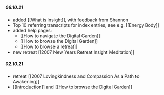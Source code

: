 ##### 06.10.21
- added [[What is Insight]], with feedback from Shannon
- Top 10 referring transcripts for index entries, see e.g. [[Energy Body]]
- added help pages:
	- [[How to navigate the Digital Garden]]
	- [[How to browse the Digital Garden]]
	- [[How to browse a retreat]]
- new retreat [[2007 New Years Retreat Insight Meditation]]

##### 02.10.21 
- retreat [[2007 Lovingkindness and Compassion As a Path to Awakening]]
- [[Introduction]] and [[How to browse the Digital Garden]]

